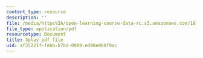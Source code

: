 ```yaml
---
content_type: resource
description: ''
file: /media/https%3A/open-learning-course-data-rc.s3.amazonaws.com/18-217-graph-theory-and-additive-combinatorics-fall-2019/af35221ffebbb7bd0989ed90e0b8f9ac_RD9AWDdj-Yk.pdf
file_type: application/pdf
resourcetype: Document
title: 3play pdf file
uid: af35221f-febb-b7bd-0989-ed90e0b8f9ac
---
```

